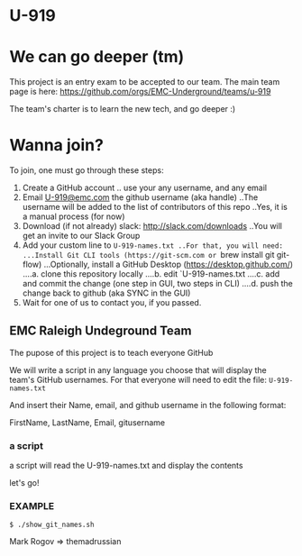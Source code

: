 # U-919

# We can go deeper (tm)
This project is an entry exam to be accepted to our team.
The main team page is here: https://github.com/orgs/EMC-Underground/teams/u-919

The team's charter is to learn the new tech, and go deeper :)

# Wanna join?
To join, one must go through these steps:
1. Create a GitHub account
.. use your any username, and any email
2. Email U-919@emc.com the github username (aka handle)
..The username will be added to the list of contributors of this repo
..Yes, it is a manual process (for now)
3. Download (if not already) slack: http://slack.com/downloads
..You will get an invite to our Slack Group
4. Add your custom line to `U-919-names.txt
..For that, you will need:
...Install Git CLI tools (https://git-scm.com or `brew install git git-flow)
...Optionally, install a GitHub Desktop (https://desktop.github.com/)
....a. clone this repository locally
....b. edit `U-919-names.txt
....c. add and commit the change (one step in GUI, two steps in CLI)
....d. push the change back to github (aka SYNC in the GUI)
5. Wait for one of us to contact you, if you passed.

## EMC Raleigh Undeground Team
The pupose of this project is to teach everyone GitHub

We will write a script in any language you choose that will display the team's GitHub usernames.
For that everyone will need to edit the file:
`U-919-names.txt`

And insert their Name, email, and github username in the following format:

FirstName, LastName, Email, gitusername

### a script
a script will read the U-919-names.txt and display the contents

let's go!

### EXAMPLE
`$ ./show_git_names.sh`

Mark Rogov => themadrussian


